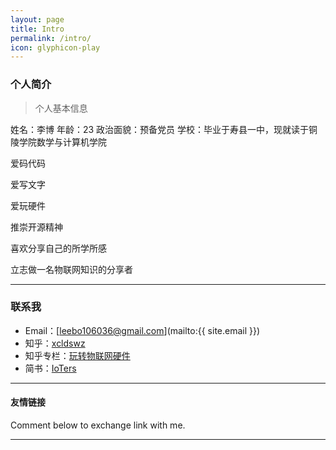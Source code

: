 ```yaml
---
layout: page
title: Intro
permalink: /intro/
icon: glyphicon-play
---
```


### 个人简介

> 个人基本信息


   姓名：李博
   年龄：23
   政治面貌：预备党员
   学校：毕业于寿县一中，现就读于铜陵学院数学与计算机学院
  
   爱码代码 
   
   爱写文字 
   
   爱玩硬件
   
   推崇开源精神
   
   喜欢分享自己的所学所感 
   
   立志做一名物联网知识的分享者
  

   

---

### 联系我

* Email：[leebo106036@gmail.com](mailto:{{ site.email }})
* 知乎：[xcldswz](https://www.zhihu.com/people/xcldswz)
* 知乎专栏：[玩转物联网硬件](https://zhuanlan.zhihu.com/ioters)
* 简书：[IoTers](http://www.jianshu.com/users/e67611a6379b/)


---

#### 友情链接


Comment below to exchange link with me.  

---
